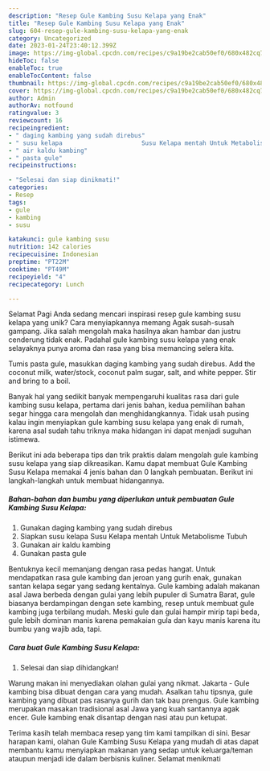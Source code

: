 ```yaml
---
description: "Resep Gule Kambing Susu Kelapa yang Enak"
title: "Resep Gule Kambing Susu Kelapa yang Enak"
slug: 604-resep-gule-kambing-susu-kelapa-yang-enak
category: Uncategorized
date: 2023-01-24T23:40:12.399Z
image: https://img-global.cpcdn.com/recipes/c9a19be2cab50ef0/680x482cq70/gule-kambing-susu-kelapa-foto-resep-utama.jpg
hideToc: false
enableToc: true
enableTocContent: false
thumbnail: https://img-global.cpcdn.com/recipes/c9a19be2cab50ef0/680x482cq70/gule-kambing-susu-kelapa-foto-resep-utama.jpg
cover: https://img-global.cpcdn.com/recipes/c9a19be2cab50ef0/680x482cq70/gule-kambing-susu-kelapa-foto-resep-utama.jpg
author: Admin
authorAv: notfound
ratingvalue: 3
reviewcount: 16
recipeingredient:
- " daging kambing yang sudah direbus"
- " susu kelapa                      Susu Kelapa mentah Untuk Metabolisme Tubuh"
- " air kaldu kambing"
- " pasta gule"
recipeinstructions:

- "Selesai dan siap dinikmati!"
categories:
- Resep
tags:
- gule
- kambing
- susu

katakunci: gule kambing susu 
nutrition: 142 calories
recipecuisine: Indonesian
preptime: "PT22M"
cooktime: "PT49M"
recipeyield: "4"
recipecategory: Lunch

---
```



Selamat Pagi Anda sedang mencari inspirasi resep gule kambing susu kelapa yang unik? Cara menyiapkannya memang Agak susah-susah gampang. Jika salah mengolah maka hasilnya akan hambar dan justru cenderung tidak enak. Padahal gule kambing susu kelapa yang enak selayaknya punya aroma dan rasa yang bisa memancing selera kita.


Tumis pasta gule, masukkan daging kambing yang sudah direbus. Add the coconut milk, water/stock, coconut palm sugar, salt, and white pepper. Stir and bring to a boil.

Banyak hal yang sedikit banyak mempengaruhi kualitas rasa dari gule kambing susu kelapa, pertama dari jenis bahan, kedua pemilihan bahan segar hingga cara mengolah dan menghidangkannya. Tidak usah pusing kalau ingin menyiapkan gule kambing susu kelapa yang enak di rumah, karena asal sudah tahu triknya maka hidangan ini dapat menjadi suguhan istimewa.


Berikut ini ada beberapa tips dan trik praktis dalam mengolah gule kambing susu kelapa yang siap dikreasikan. Kamu dapat membuat Gule Kambing Susu Kelapa memakai 4 jenis bahan dan 0 langkah pembuatan. Berikut ini langkah-langkah untuk membuat hidangannya.

<!--inarticleads1-->

##### Bahan-bahan dan bumbu yang diperlukan untuk pembuatan Gule Kambing Susu Kelapa:

1. Gunakan  daging kambing yang sudah direbus
1. Siapkan  susu kelapa                      Susu Kelapa mentah Untuk Metabolisme Tubuh
1. Gunakan  air kaldu kambing
1. Gunakan  pasta gule


Bentuknya kecil memanjang dengan rasa pedas hangat. Untuk mendapatkan rasa gule kambing dan jeroan yang gurih enak, gunakan santan kelapa segar yang sedang kentalnya. Gule kambing adalah makanan asal Jawa berbeda dengan gulai yang lebih pupuler di Sumatra Barat, gule biasanya berdampingan dengan sete kambing, resep untuk membuat gule kambing juga terbilang mudah. Meski gule dan gulai hampir mirip tapi beda, gule lebih dominan manis karena pemakaian gula dan kayu manis karena itu bumbu yang wajib ada, tapi. 

<!--inarticleads2-->

##### Cara buat Gule Kambing Susu Kelapa:


1. Selesai dan siap dihidangkan!

Warung makan ini menyediakan olahan gulai yang nikmat. Jakarta - Gule kambing bisa dibuat dengan cara yang mudah. Asalkan tahu tipsnya, gule kambing yang dibuat pas rasanya gurih dan tak bau prengus. Gule kambing merupakan masakan tradisional asal Jawa yang kuah santannya agak encer. Gule kambing enak disantap dengan nasi atau pun ketupat. 

Terima kasih telah membaca resep yang tim kami tampilkan di sini. Besar harapan kami, olahan Gule Kambing Susu Kelapa yang mudah di atas dapat membantu kamu menyiapkan makanan yang sedap untuk keluarga/teman ataupun menjadi ide dalam berbisnis kuliner. Selamat menikmati

